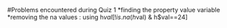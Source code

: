 #Problems encountered during Quiz 1
	*finding the property value variable
	*removing the na values : using h$val[!is.na(h$val) & h$val==24]